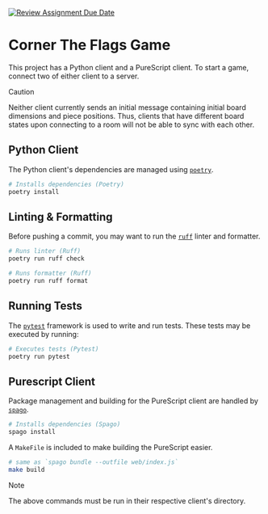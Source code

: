 [![Review Assignment Due Date](https://classroom.github.com/assets/deadline-readme-button-22041afd0340ce965d47ae6ef1cefeee28c7c493a6346c4f15d667ab976d596c.svg)](https://classroom.github.com/a/SsQ6IvG7)

# Corner The Flags Game

This project has a Python client and a PureScript client. To start a game, connect two of either client to a server.


> [!CAUTION]
> Neither client currently sends an initial message containing initial board dimensions and piece positions. Thus, clients that have different board states upon connecting to a room will not be able to sync with each other.

## Python Client

The Python client's dependencies are managed using [`poetry`](https://github.com/python-poetry/poetry).

```bash
# Installs dependencies (Poetry)
poetry install
```

## Linting & Formatting

Before pushing a commit, you may want to run the [`ruff`](https://github.com/astral-sh/ruff) linter and formatter.

```bash
# Runs linter (Ruff)
poetry run ruff check

# Runs formatter (Ruff)
poetry run ruff format
```

## Running Tests

The [`pytest`](https://github.com/pytest-dev/pytest) framework is used to write and run tests. These tests may be executed by running:

```bash
# Executes tests (Pytest)
poetry run pytest
```

## Purescript Client

Package management and building for the PureScript client are handled by [`spago`](https://github.com/purescript/spago).

```bash
# Installs dependencies (Spago)
spago install
```

A `MakeFile` is included to make building the PureScript easier.

```bash
# same as `spago bundle --outfile web/index.js`
make build
```

> [!NOTE]
> The above commands must be run in their respective client's directory.
